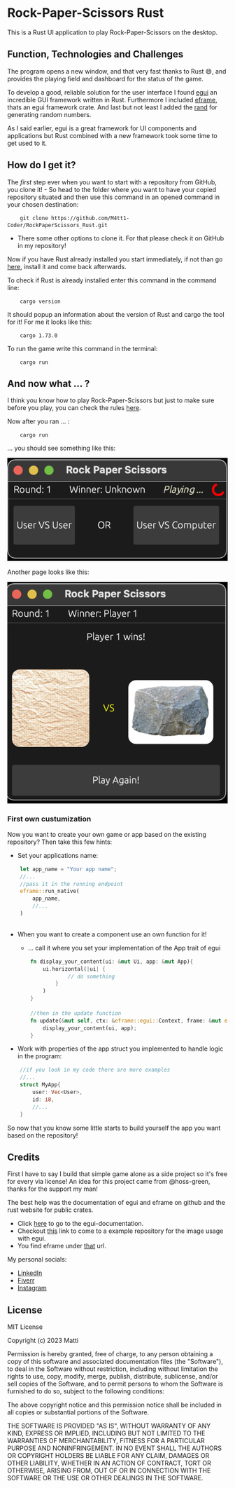 # Rock-Paper-Scissors Rust

This is a Rust UI application to play Rock-Paper-Scissors on the desktop.

## Function, Technologies and Challenges

The program opens a new window, and that very fast thanks to Rust :smile:, and provides the playing field and dashboard for the status of the game.

To develop a good, reliable solution for the user interface I found [egui](https://docs.rs/egui/latest/egui/) an incredible GUI framework written in Rust. Furthermore I included [eframe](https://docs.rs/eframe/latest/eframe/), thats an egui framework crate. And last but not least I added the [rand](https://docs.rs/rand/latest/rand/) for generating random numbers.

As I said earlier, egui is a great framework for UI components and applications but Rust combined with a new framework took some time to get used to it.

## How do I get it?

The *first* step ever when you want to start with a repository from GitHub, you clone it!
    - So head to the folder where you want to have your copied repository situated and then use this command in an opened command in your chosen destination: 
```
    git clone https://github.com/M4tt1-Coder/RockPaperScissors_Rust.git
```

- There some other options to clone it. For that please check it on GitHub in my repository!

Now if you have Rust already installed you start immediately, if not than go [here](https://www.rust-lang.org/tools/install),  install it and come 
back afterwards.

To check if Rust is already installed enter this command in the command line:
```
    cargo version
```
It should popup an information about the version of Rust and cargo the tool for it!
For me it looks like this:
```
    cargo 1.73.0
```

To run the game write this command in the terminal: 
```
    cargo run 
```

## And now what ... ?

I think you know how to play Rock-Paper-Scissors but just to make sure before you play, you can check the rules [here](https://www.wikihow.com/Play-Rock,-Paper,-Scissors).

Now after you ran ... :
```
    cargo run
```
... you should see something like this: 

![show the start screen for the game](pictures/start-page.png)

Another page looks like this:

![give an example of the game](pictures/result-screen.png)

### First own custumization
Now you want to create your own game or app based on the existing repository?
Then take this few hints:
- Set your applications name:
```rust
    let app_name = "Your app name";
    //...
    //pass it in the running endpoint
    eframe::run_native(
        app_name,
        //...
    )
    
```
- When you want to create a component use an own function for it!
    - ... call it where you set your implementation of the App trait of egui
    ```rust
        fn display_your_content(ui: &mut Ui, app: &mut App){
            ui.horizontal(|ui| {
                    // do something
                }
            )
        }

        //then in the update function
        fn update(&mut self, ctx: &eframe::egui::Context, frame: &mut eframe::Frame) {
            display_your_content(ui, app);
        }
    ```

- Work with properties of the app struct you implemented to handle logic in the program:
```rust
    //if you look in my code there are more examples
    //...
    struct MyApp{
        user: Vec<User>,
        id: i8,
        //...
    }
```
So now that you know some little starts to build yourself the app you want based on the repository!

## Credits

First I have to say I build that simple game alone as a side project so it's free for every via license!
An idea for this project came from @hoss-green, thanks for the support my man!

The best help was the documentation of egui and eframe on github and the rust website for public crates.

- Click [here](https://docs.rs/egui/latest/egui/) to go to the egui-documentation.
- Checkout [this](https://github.com/emilk/egui/blob/c69fe941afdea5ef6f3f84ed063554500b6262e8/eframe/examples/image.rs) link to come to a example repository for the image usage with egui.
- You find eframe under [that](https://docs.rs/eframe/latest/eframe/) url.

My personal socials:
- [LinkedIn](https://www.linkedin.com/in/matthis-gei%C3%9Fler-4198b9258?utm_source=share&utm_campaign=share_via&utm_content=profile&utm_medium=android_app)
- [Fiverr](https://www.fiverr.com/matthisgeissler)
- [Instagram](https://instagram.com/_m4tt1.g31ssler_?igshid=ZTE5YWJnN29mMnA0)

## License

MIT License

Copyright (c) 2023 Matti

Permission is hereby granted, free of charge, to any person obtaining a copy
of this software and associated documentation files (the "Software"), to deal
in the Software without restriction, including without limitation the rights
to use, copy, modify, merge, publish, distribute, sublicense, and/or sell
copies of the Software, and to permit persons to whom the Software is
furnished to do so, subject to the following conditions:

The above copyright notice and this permission notice shall be included in all
copies or substantial portions of the Software.

THE SOFTWARE IS PROVIDED "AS IS", WITHOUT WARRANTY OF ANY KIND, EXPRESS OR
IMPLIED, INCLUDING BUT NOT LIMITED TO THE WARRANTIES OF MERCHANTABILITY,
FITNESS FOR A PARTICULAR PURPOSE AND NONINFRINGEMENT. IN NO EVENT SHALL THE
AUTHORS OR COPYRIGHT HOLDERS BE LIABLE FOR ANY CLAIM, DAMAGES OR OTHER
LIABILITY, WHETHER IN AN ACTION OF CONTRACT, TORT OR OTHERWISE, ARISING FROM,
OUT OF OR IN CONNECTION WITH THE SOFTWARE OR THE USE OR OTHER DEALINGS IN THE
SOFTWARE.

